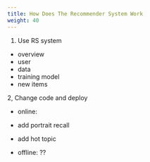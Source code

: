 ```yaml
---
title: How Does The Recommender System Work
weight: 40
---
```


1. Use RS system
- overview
- user
- data
- training model
- new items

2, Change code and deploy
- online:
- add portrait recall
- add hot topic
    
- offline: ??